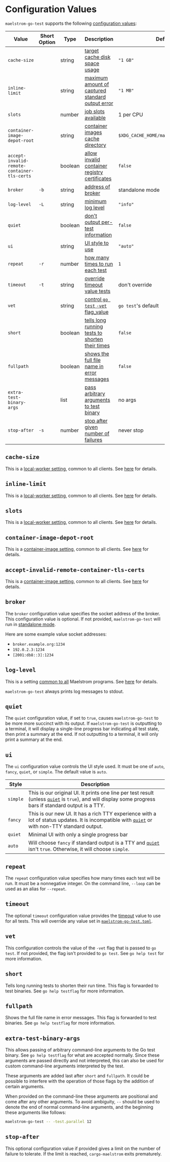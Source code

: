 # Configuration Values

`maelstrom-go-test` supports the following [configuration values](../config.md):

Value                                                                  | Short Option | Type    | Description                                                                                 | Default
-----------------------------------------------------------------------|--------------|---------|---------------------------------------------------------------------------------------------|----------------
<span style="white-space: nowrap;">`cache-size`</span>                 |              | string  | [target cache disk space usage](#cache-size)                                                | `"1 GB"`
<span style="white-space: nowrap;">`inline-limit`</span>               |              | string  | [maximum amount of captured standard output error](#inline-limit)                           | `"1 MB"`
<span style="white-space: nowrap;">`slots`</span>                      |              | number  | [job slots available](#slots)                                                               | 1 per CPU
<span style="white-space: nowrap;">`container-image-depot-root`</span> |              | string  | [container images cache directory](#container-image-depot-root)                             | `$XDG_CACHE_HOME/maelstrom/containers`
`accept-invalid-remote-container-tls-certs`                            |              | boolean | [allow invalid container registry certificates](#accept-invalid-remote-container-tls-certs) | `false`
<span style="white-space: nowrap;">`broker`</span>                     | `-b`         | string  | [address of broker](#broker)                                                                | standalone mode
<span style="white-space: nowrap;">`log-level`</span>                  | `-L`         | string  | [minimum log level](#log-level)                                                             | `"info"`
<span style="white-space: nowrap;">`quiet`</span>                      |              | boolean | [don't output per-test information](#quiet)                                                 | `false`
<span style="white-space: nowrap;">`ui`</span>                         |              | string  | [UI style to use](#ui)                                                                      | `"auto"`
<span style="white-space: nowrap;">`repeat`</span>                     | `-r`         | number  | [how many times to run each test](#repeat)                                                  | `1`
<span style="white-space: nowrap;">`timeout`</span>                    | `-t`         | string  | [override timeout value tests](#timeout)                                                    | don't override
<span style="white-space: nowrap;">`vet`</span>                        |              | string  | [control `go test` `-vet` flag_value](#vet)                                                 | `go test`'s default
<span style="white-space: nowrap;">`short`</span>                      |              | boolean | [tells long running tests to shorten their times](#short)                                   | `false`
<span style="white-space: nowrap;">`fullpath`</span>                   |              | boolean | [shows the full file name in error messages](#fullpath)                                     | `false`
<span style="white-space: nowrap;">`extra-test-binary-args`</span>     |              | list    | [pass arbitrary arguments to test binary](#extra-test-binary-args)                          | no args
<span style="white-space: nowrap;">`stop-after`</span>                 | `-s`         | number  | [stop after given number of failures](#stop-after)                                          | never stop

## `cache-size`

This is a [local-worker setting](../local-worker.md), common to all clients. See [here](../local-worker.md#cache-size) for details.

## `inline-limit`

This is a [local-worker setting](../local-worker.md), common to all clients. See [here](../local-worker.md#inline-limit) for details.

## `slots`

This is a [local-worker setting](../local-worker.md), common to all clients. See [here](../local-worker.md#slots) for details.

## `container-image-depot-root`

This is a [container-image setting](../container-images.md), common to all clients. See [here](../container-images.md#container-image-depot-root) for details.

## `accept-invalid-remote-container-tls-certs`

This is a [container-image setting](../container-images.md), common to all clients. See [here](../container-images.md#accept-invalid-remote-container-tls-certs) for details.

## `broker`

The `broker` configuration value specifies the socket address of the broker.
This configuration value is optional. If not provided, <span
style="white-space: nowrap;">`maelstrom-go-test`</span> will run in [standalone
mode](../local-worker.md).

Here are some example value socket addresses:
  - `broker.example.org:1234`
  - `192.0.2.3:1234`
  - `[2001:db8::3]:1234`

## `log-level`

This is a setting [common to all](../common-config.md) Maelstrom programs.
See [here](../common-config.md#log-level) for details.

<span style="white-space: nowrap;">`maelstrom-go-test`</span> always prints log
messages to stdout.

## `quiet`

The `quiet` configuration value, if set to `true`, causes <span
style="white-space: nowrap;">`maelstrom-go-test`</span> to be more more succinct
with its output. If <span style="white-space: nowrap;">`maelstrom-go-test`</span>
is outputting to a terminal, it will display a single-line progress bar
indicating all test state, then print a summary at the end. If not outputting
to a terminal, it will only print a summary at the end.

## `ui`

The `ui` configuration value controls the UI style used. It must be one of
`auto`, `fancy`, `quiet`, or `simple`. The default value is `auto`.

Style    | Description
---------|------------
`simple` | This is our original UI. It prints one line per test result (unless [`quiet`](#quiet) is `true`), and will display some progress bars if standard output is a TTY.
`fancy`  | This is our new UI. It has a rich TTY experience with a lot of status updates. It is incompatible with [`quiet`](#quiet) or with non-TTY standard output.
`quiet`  | Minimal UI with only a single progress bar
`auto`   | Will choose `fancy` if standard output is a TTY and [`quiet`](#quiet) isn't `true`. Otherwise, it will choose `simple`.

## `repeat`

The `repeat` configuration value specifies how many times each test will be
run. It must be a nonnegative integer. On the command line, `--loop` can be
used as an alias for `--repeat`.

## `timeout`

The optional `timeout` configuration value provides the
[timeout](../spec.md#timeout) value to use for all tests. This will override
any value set in [`maelstrom-go-test.toml`](spec/fields.md#timeout).

## `vet`

This configuration controls the value of the `-vet` flag that is passed to `go
test`. If not provided, the flag isn't provided to `go test`. See `go help
test` for more information.

## `short`

Tells long running tests to shorten their run time. This flag is forwarded to
test binaries. See `go help testflag` for more information.

## `fullpath`

Shows the full file name in error messages. This flag is forwarded to test
binaries. See `go help testflag` for more information.

## `extra-test-binary-args`

This allows passing of arbitrary command-line arguments to the Go test binary. See `go help
testflag` for what are accepted normally. Since these arguments are passed directly and not
interpreted, this can also be used for custom command-line arguments interpreted by the test.

These arguments are added last after `short` and `fullpath`. It could be possible to interfere with
the operation of those flags by the addition of certain arguments.

When provided on the command-line these arguments are positional and come after any other arguments.
To avoid ambiguity, `--` should be used to denote the end of normal command-line arguments, and the
beginning these arguments like follows:

```bash
maelstrom-go-test -- -test.parallel 12
```

## `stop-after`

This optional configuration value if provided gives a limit on the number of failure to tolerate. If
the limit is reached, `cargo-maelstrom` exits prematurely.
